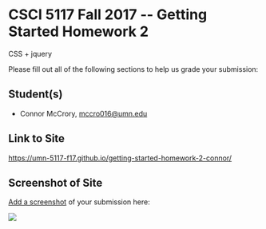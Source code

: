# CSCI 5117 Fall 2017 -- Getting Started Homework 2

CSS + jquery

Please fill out all of the following sections to help us grade your submission:

## Student(s)

* Connor McCrory, mccro016@umn.edu

## Link to Site

<https://umn-5117-f17.github.io/getting-started-homework-2-connor/>

## Screenshot of Site

[Add a screenshot](https://stackoverflow.com/questions/10189356/how-to-add-screenshot-to-readmes-in-github-repository) of your submission here:

![](https://media.giphy.com/media/uX7rqRyY3lzmo/giphy.gif)
